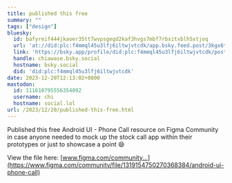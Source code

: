 ```yaml
---
title: published this free
summary: ""
tags: ["design"]
bluesky:
  id: bafyreif444jkaoer35tt7wvpsgegd2kaf3hvgs7mbf7rbxitxblh5xtjoq
  url: 'at://did:plc:f4mmql45u3lfj6iltwjvtcdk/app.bsky.feed.post/3kgx6to3glc2g'
  link: 'https://bsky.app/profile/did:plc:f4mmql45u3lfj6iltwjvtcdk/post/3kgx6to3glc2g'
  handle: chiawase.bsky.social
  hostname: bsky.social
  did: 'did:plc:f4mmql45u3lfj6iltwjvtcdk'
date: 2023-12-20T12:13:02+0800
mastodon:
  id: 111610795556354092
  username: chi
  hostname: social.lol
url: /2023/12/20/published-this-free.html
---
```


Published this free Android UI - Phone Call resource on Figma Community in case anyone needed to mock up the stock call app within their prototypes or just to showcase a point 😄

View the file here: [www.figma.com/community...](https://www.figma.com/community/file/1319154750270368384/android-ui-phone-call)
